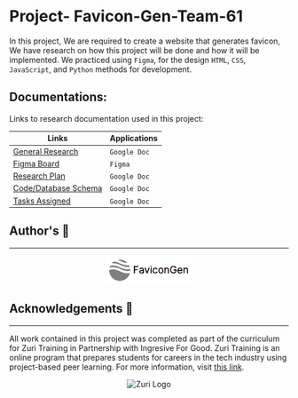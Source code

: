 # Project- Favicon-Gen-Team-61

In this project, We are required to create a website that generates favicon, We have research on how this project will be done and how it will be implemented. We practiced using `Figma`, for the design  `HTML`, `CSS`, `JavaScript`, and `Python` methods for development.

## Documentations:

Links to research documentation used in this project:

| Links                           | Applications                                                                                               |
| ------------------------------ | -------------------------------------------------------------------------------------------------------- |
|  <a href="https://docs.google.com/document/d/1J7jvr_cC2xHMY3fqC1iIx4ISejJeYngvs3YTUyIvJDg/edit?usp=sharing" target="_blank">General Research </a>    | `Google Doc`                                                                   |
|  <a href="https://www.figma.com/files/project/62098340/FAVICON-GEN_PROJ_61---FIGMA-BOARD?fuid=996049322941876989" target="_blank">Figma Board </a>         | `Figma` 
|  <a href="https://docs.google.com/document/d/1iPOrgBsVoZLxWLDlNoKJTO68XdPQKQkox_z0x3UbDsI/edit?usp=sharing" target="_blank">Research Plan </a>         | `Google Doc` 
|  <a href="https://docs.google.com/document/d/1jYRDjfemjcdwbSf-1EUHfGZfJd5w4qwP_8_4cwW6_eQ/edit?usp=sharing" target="_blank">Code/Database Schema </a>         | `Google Doc` 
|  <a href="https://docs.google.com/document/d/1MY5n5dAGVdFSj9oF6cmsuklzIqamOuMOgozWDF0N4Ok/edit?usp=sharing" target="_blank">Tasks Assigned </a>         | `Google Doc`
## Author's :page_with_curl:
---
<p align="center">
<img src="https://github.com/Izimartin/Zuriboard_Internship/blob/main/favicon-logo-removebg-preview.png?raw=true"
       alt="Favicon-Gen Logo"
  >
</p>

## Acknowledgements :pray:
---
All work contained in this project was completed as part of the curriculum for
Zuri Training in Partnership with Ingresive For Good. Zuri Training is an online program that prepares students for careers in the tech industry
using project-based peer learning. For more information, visit
[this link](https://www.zuriboard.com//).

<p align="center">
  <img src="https://res.cloudinary.com/zuri-team/image/upload/zuriboard/tenant-logo/wmqxdxt4skv05wsvc21o.png"
       alt="Zuri Logo"
  >
</p>
